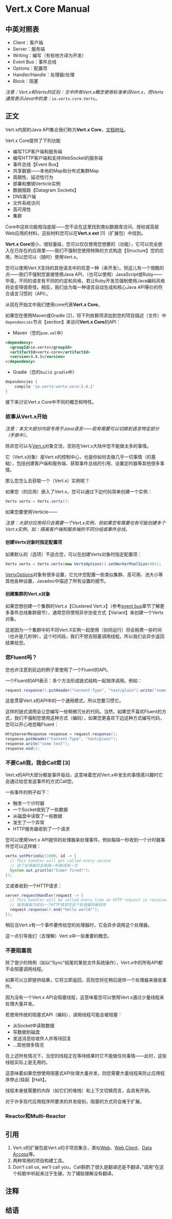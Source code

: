 # Vert.x Core Manual

## 中英对照表

* Client：客户端
* Server：服务端
* Writing：编写（有些地方译为开发）
* Event Bus：事件总线
* Options：配置项
* Handler/Handle：处理器/处理
* Block：阻塞

_注意：Vert.x和Vertx的区别：文中所有Vert.x概念使用标准单词Vert.x，而Vertx通常表示Java中的类：_`io.vertx.core.Vertx`_。_

## 正文

Vert.x内部的Java API集合我们称为**Vert.x Core**，[文档地址](https://github.com/eclipse/vert.x)。

Vert.x Core提供了下列功能

* 编写TCP客户端和服务端
* 编写HTTP客户端和支持WebSocket的服务端
* 事件总线【Event Bus】
* 共享数据——本地的Map和分布式集群Map
* 周期性、延迟性行为
* 部署和撤销Verticle实例
* 数据报路【Datagram Sockets】
* DNS客户端
* 文件系统访问
* 高可用性
* 集群

Core中这些功能相当底层——您不会在这里找到类似数据库访问、授权或高层Web应用的材料，这些材料您可以在**Vert.x ext** \[1\]（扩展包）中找到。

**Vert.x Core**很小、很轻量级，您可以仅仅使用您想要的（功能），它可以完全嵌入在已存在的应用里——我们不强制您使用特殊的方式构造【Structure】您的应用，所以您可以（随时）使用Vert.x。

您可以使用Vert.X支持的其他语言中的任意一种（来开发）。但这儿有一个很酷的点——我们不强制您直接使用Java API，（也可以使用）JavaScript或Ruby——毕竟，不同的语言有不同的约定和风格，若让Ruby开发员强制使用Java编码风格将会变得很奇怪。相反，我们会为每一种语言自动生成和核心Java API等价的符合语言习惯的（API）。

从现在开始文中我们使用core代表**Vert.x Core**。

如果您在使用Maven或Gradle \[2\]，将下列依赖项添加到您的项目描述（文件）中`dependencies`节点【section】来访问**Vert.x Core**的API：

* Maven（您的`pom.xml`中）

```xml
<dependency>
  <groupId>io.vertx</groupId>
  <artifactId>vertx-core</artifactId>
  <version>3.4.1</version>
</dependency>
```

* Gradle（您的`build.gradle`中）

```gradle
dependencies {
    compile 'io.vertx:vertx-core:3.4.1'
}
```

接下来讨论Vert.x Core中不同的概念和特性。

### 故事从Vert.x开始

_注意：本文大部分内容专用于Java语言——若有需要可以切换到语言特定部分（手册中）。_

除非您可以与[Vert.x](http://vertx.io/docs/apidocs/io/vertx/core/Vertx.html)对象交流，否则在Vert.x大陆中您不能做太多的事情。

它（Vert.x对象）是Vert.x的控制中心，也是你如何去做几乎一切事情（的基础），包括创建客户端和服务端、获取事件总线的引用、设置定时器等其他很多事情。

那么您怎么去获取一个（Vert.x）实例呢？

如果您（的应用）嵌入了Vert.x，您可以通过下边代码简单创建一个实例：

```java
Vertx vertx = Vertx.vertx();
```

如果您要使用Verticle——

_注意：大部分应用将只会需要一个Vert.x实例，但如果您有需要也有可能创建多个Vert.x实例，如：隔离客户端和服务端的不同分组或事件总线。_

#### 创建Vertx对象时指定配置项

如果默认的（选项）不适合您，可以在创建Vertx对象时指定配置项：

```java
Vertx vertx = Vertx.vertx(new VertxOptions().setWorkerPoolSize(40));
```

[VertxOptions](http://vertx.io/docs/apidocs/io/vertx/core/VertxOptions.html)对象有很多设置，它允许您配置一些类似集群、高可用、池大小等其他各种设置，Javadoc中描述了所有设置的细节。

#### 创建集群的Vert.x对象

如果您想创建一个集群的Vert.x【Clustered Vert.x】（参考[event bus](http://vertx.io/docs/vertx-core/java/#event_bus)章节了解更多事件总线集群细节），通常您将使用异步协变方式【Variant】来创建一个Vertx对象。

这是因为一个集群中的不同Vert.X实例一起使用（协同运行）将会耗费一些时间（也许是几秒钟），这个时间段，我们不想去阻塞调用线程，所以我们会异步返回结果给您。

### 您Fluent吗？

您也许注意到前边的例子里使用了一个Fluent的API。

一个Fluent的API表示：多个方法形成链式结构一起按序调用。例如：

```java
request.response().putHeader("Content-Type", "text/plain").write("some text").end();
```

这是贯穿Vert.x的API中的一个通用模式，所以您要习惯它。

这样的链式调用会让您编写一些稍微冗长的代码。当然，如果您不喜欢Fluent的方式，我们不强制您使用这种方式（编码），如果您更喜欢下边这种方式编写代码，您可以开心地忽略Fluent：

```java
HttpServerResponse response = request.response();
response.putHeader("Content-Type", "text/plain");
response.write("some text");
response.end();
```

### 不要Call我，我会Call您 \[3\]

Vert.x的API大部分都是事件驱动，这意味着您对Vert.x中发生的事情感兴趣时它会通过给您发送事件的方式Call您。

一些事件的例子如下：

* 触发一个计时器
* 一个Socket收到了一些数据
* 从磁盘中读取了一些数据
* 发生了一个异常
* HTTP服务器收到了一个请求

您可以使用Vert.x API提供的处理器来处理事件。例如每隔一秒收到一个计时器事件您可以这样做：

```java
vertx.setPeriodic(1000, id -> {
  // This handler will get called every second
  // 这个处理器将会每隔一秒被调用一次
  System.out.println("timer fired!");
});
```

又或者收到一个HTTP请求：

```java
server.requestHandler(request -> {
  // This handler will be called every time an HTTP request is received at the server
  // 服务器每次收到一个HTTP请求时这个处理器将被调用
  request.response().end("hello world!");
});
```

稍后当Vert.x有一个事件要传给您的处理器时，它会异步调用这个处理器。

这一点引导我们（去理解）Vert.x中一些重要的概念。

### 不要阻塞我

除了很少的特例（如以“Sync"结尾的某些文件系统操作），Vert.x中的所有API都不会阻塞调用线程。

如果可以立即提供结果，它将立即返回，否则您将在稍后提供一个处理器来接收事件。

因为没有一个Vert.x API会阻塞线程，这意味着您可以使用Vert.x通过少量线程来处理大量并发。

若使用传统的阻塞式API（编码），调用线程可能会被阻塞：

* 从Socket中读取数据
* 写数据到磁盘
* 发送消息给收件人并等待回复
* ...其他很多情况

在上述所有情况下，当您的线程正在等待结果时它不能做任何事情——此时，这些线程实际上是无用的。

这意味着如果您想使用阻塞式API处理大量并发，则您需要大量线程来防止应用程序停止/挂起【Halt】。

线程本身就需要的内存（如它们的堆栈）和上下文切换而言，会具有开销。

对于许多现代应用程序所要求的并发级别，阻塞的方式将会难于扩展。

### Reactor和Multi-Reactor



## 引用

1. Vert.x的扩展包是Vert.x的子项目集合，类似[Web](http://vertx.io/docs/#web)、[Web Client](http://vertx.io/docs/#web-client)、[Data Access](http://vertx.io/docs/#data_access)等。
2. 两种常用的项目构建工具。
3. Don't call us, we'll call you，Call斟酌了很久是翻译还是不翻译，”调用“在这个标题中听起来过于生硬，为了辅助理解没有翻译。

## 注释

## 结语



